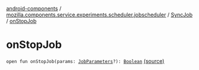 [android-components](../../index.md) / [mozilla.components.service.experiments.scheduler.jobscheduler](../index.md) / [SyncJob](index.md) / [onStopJob](./on-stop-job.md)

# onStopJob

`open fun onStopJob(params: `[`JobParameters`](https://developer.android.com/reference/android/app/job/JobParameters.html)`?): `[`Boolean`](https://kotlinlang.org/api/latest/jvm/stdlib/kotlin/-boolean/index.html) [(source)](https://github.com/mozilla-mobile/android-components/blob/master/components/service/experiments/src/main/java/mozilla/components/service/experiments/scheduler/jobscheduler/SyncJob.kt#L31)